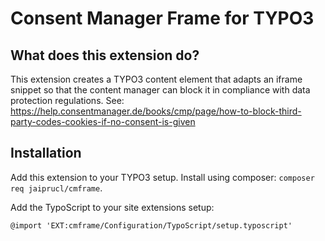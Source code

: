 # Consent Manager Frame for TYPO3

## What does this extension do?
This extension creates a TYPO3 content element that adapts an iframe snippet so that the content manager can block it in compliance with data protection regulations. See: https://help.consentmanager.de/books/cmp/page/how-to-block-third-party-codes-cookies-if-no-consent-is-given

## Installation
Add this extension to your TYPO3 setup. Install using composer: `composer req jaiprucl/cmframe`.

Add the TypoScript to your site extensions setup:

`@import 'EXT:cmframe/Configuration/TypoScript/setup.typoscript'`
